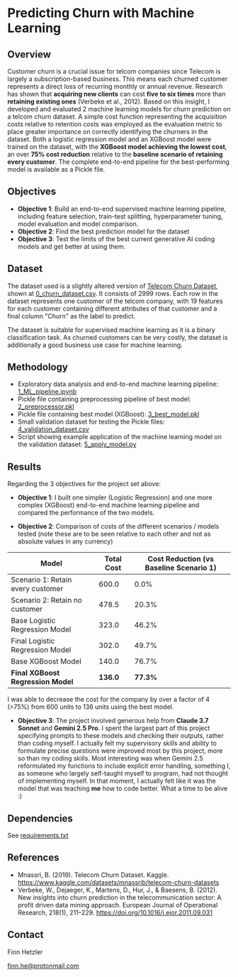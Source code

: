 # Predicting Churn with Machine Learning

## Overview
Customer churn is a crucial issue for telcom companies since Telecom is largely a subscription-based business. This means each churned customer represents a direct loss of recurring monthly or annual revenue. Research has shown that **acquiring new clients** can cost **five to six times** more than **retaining existing ones** (Verbeke et al., 2012). Based on this insight, I developed and evaluated 2 machine learning models for churn prediction on a telcom churn dataset. A simple cost function representing the acquisition costs relative to retention costs was employed as the evaluation metric to place greater importance on correctly identifying the churners in the dataset. Both a logistic regression model and an XGBoost model were trained on the dataset, with the **XGBoost model achieving the lowest cost**, an over **75% cost reduction** relative to the **baseline scenario of retaining every customer**. The complete end-to-end pipeline for the best-performing model is available as a Pickle file.

## Objectives
- **Objective 1**: Build an end-to-end supervised machine learning pipeline, including feature selection, train-test splitting, hyperparameter tuning, model evaluation and model comparison.
- **Objective 2**: Find the best prediction model for the dataset
- **Objective 3**: Test the limits of the best current generative AI coding models and get better at using them.

## Dataset
The dataset used is a slightly altered version of [Telecom Churn Dataset](https://www.kaggle.com/datasets/mnassrib/telecom-churn-datasets), shown at [0_churn_dataset.csv](0_churn_dataset.csv). It consists of 2999 rows. Each row in the dataset represents one customer of the telcom company, with 19 features for each customer containing different attributes of that customer and a final column "Churn" as the label to predict.

The dataset is suitable for supervised machine learning as it is a binary classification task. As churned customers can be very costly, the dataset is additionally a good business use case for machine learning.

## Methodology
- Exploratory data analysis and end-to-end machine learning pipeline: [1_ML_pipeline.ipynb](1_ML_pipeline.ipynb)
- Pickle file containing preprocessing pipeline of best model: [2_preprocessor.pkl](2_preprocessor.pkl) 
- Pickle file containing best model (XGBoost): [3_best_model.pkl](3_best_model.pkl)
- Small validation dataset for testing the Pickle files: [4_validation_dataset.csv](4_validation_dataset.csv)
- Script showing example application of the machine learning model on the validation dataset:
[5_apply_model.py](5_apply_model.py)

## Results
Regarding the 3 objectives for the project set above:
- **Objective 1**: I built one simpler (Logistic Regression) and one more complex (XGBoost) end-to-end machine learning pipeline and compared the performance of the two models.

- **Objective 2**: Comparison of costs of the different scenarios / models tested (note these are to be seen relative to each other and not as absolute values in any currency)

| Model                                 | Total Cost | Cost Reduction (vs Baseline Scenario 1) |
|---------------------------------------|------------|-----------------------------------------|
| Scenario 1: Retain every customer     | 600.0      | 0.0%                                    |
| Scenario 2: Retain no customer        | 478.5      | 20.3%                                   |
| Base Logistic Regression Model        | 323.0      | 46.2%                                   |
| Final Logistic Regression Model       | 302.0      | 49.7%                                   |
| Base XGBoost Model                    | 140.0      | 76.7%                                   |
| **Final XGBoost Regression Model**    | **136.0**  | **77.3%**                               |

I was able to decrease the cost for the company by over a factor of 4 (>75%) from 600 units to 136 units using the best model.

- **Objective 3**: The project involved generous help from **Claude 3.7 Sonnet** and **Gemini 2.5 Pro**. I spent the largest part of this project specifying prompts to these models and checking their outputs, rather than coding myself. I actually felt my supervisory skills and ability to formulate precise questions were improved most by this project, more so than my coding skills. Most interesting was when Gemini 2.5 reformulated my functions to include explicit error handling, something I, as someone who largely self-taught myself to program, had not thought of implementing myself. In that moment, I actually felt like it was the model that was teaching **me** how to code better. What a time to be alive :)

## Dependencies
See [requirements.txt](requirements.txt)

## References
- Mnassri, B. (2019). Telecom Churn Dataset. Kaggle. https://www.kaggle.com/datasets/mnassrib/telecom-churn-datasets
- Verbeke, W., Dejaeger, K., Martens, D., Hur, J., & Baesens, B. (2012). New insights into churn prediction in the telecommunication sector: A profit driven data mining approach. European Journal of Operational Research, 218(1), 211–229. https://doi.org/10.1016/j.ejor.2011.09.031

## Contact
Finn Hetzler

finn.he@protonmail.com
